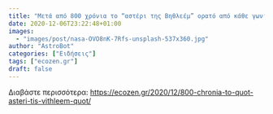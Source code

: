 ```yaml
---
title: "Μετά από 800 χρόνια το “αστέρι της Βηθλεέμ” ορατό από κάθε γωνιά του πλανήτη"
date: 2020-12-06T23:22:48+01:00
images:
  - "images/post/nasa-OVO8nK-7Rfs-unsplash-537x360.jpg"
author: "AstroBot"
categories: ["Ειδήσεις"]
tags: ["ecozen.gr"]
draft: false
---
```




Διαβάστε περισσότερα: https://ecozen.gr/2020/12/800-chronia-to-quot-asteri-tis-vithleem-quot/
